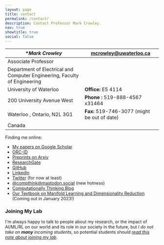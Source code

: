 ```yaml
---
layout: page
title: contact
permalink: /contact/
description: Contact Professor Mark Crowley.
nav: true
showtitle: true
social: false
---
```


| **Mark Crowley*                                              | mcrowley@uwaterloo.ca                        |
| ------------------------------------------------------------ | -------------------------------------------- |
| Associate Professor                                          |                                              |
| Department of Electrical and Computer Engineering,  Faculty of Engineering |                                              |
| University of Waterloo                                       | **Office:** E5 4114                          |
| 200 University Avenue West                                   | **Phone :** 519-888-4567 x31464              |
| Waterloo , Ontario, N2L 3G1                                  | **Fax:** 519-746-3077 (might be out of date) |
| Canada                                                       |                                              |

Finding me online:

<ul>
    <li><a href="https://scholar.google.com/citations?user={{ site.scholar_userid }}" target="_blank" title="Google Scholar"><i class="ai ai-google-scholar"></i>My papers on Google Scholar</a>
    <li><a href="https://orcid.org/{{ site.orcid_id }}" target="_blank" title="ORCID"><i class="ai ai-orcid"></i>ORC-ID</a>
    <li><a href="{{ site.arxiv_url }}" target="_blank" title="Arxiv"><i class="ai ai-arxiv"></i>Preprints on Arxiv</a>
    <li><a href="https://www.researchgate.net/profile/{{site.research_gate_profile}}/" target="_blank" title="ResearchGate"><i class="ai ai-researchgate"></i>ResearchGate</a>
    <li><a href="https://github.com/{{ site.github_username }}" target="_blank" title="GitHub"><i class="fab fa-github"></i>GitHub</a>
    <li><a href="https://www.linkedin.com/in/{{ site.linkedin_username }}" target="_blank" title="LinkedIn"><i class="fab fa-linkedin"></i>LinkedIn</a>
    <li><a href="https://twitter.com/{{ site.twitter_username }}" target="_blank" title="Twitter"><i class="fab fa-twitter"></i>Twitter</a> (for now at least)
    <li><a href="{{ site.mastodon_url }}" target="_blank" title="Mastodon"><i class="fab fa-mastodon"></i>@compthink@mastodon.social</a> (new hotness)
    <li><a href="{{ site.blog_url }}" target="_blank" title="Computationally Thinking Blog"><i class="fas fa-pen-nib"></i>Computationally Thinking Blog</a>
    <li><a href="https://www.amazon.ca/Elements-Dimensionality-Reduction-Manifold-Learning/dp/3031106016/ref=sr_1_1?keywords=9783031106019&linkCode=qs&qid=1659572815&returnFromLogin=1&s=books&sr=1-1" target="_blank" title="Textbook"><i class="fas fa-book"></i>Our Textbook on Manifold Learning and Dimensionality Reduction</a> (Coming out in January 2023!)
</ul>


### Joining My Lab
I'm always happy to talk to people about my research, or the impact of AI/ML/RL on our world and its role in our society in the future, but *I do not take on **many** incoming students*, so potential students should *[read this note about joining my lab](/joining-my-lab/)*.


